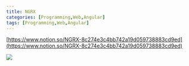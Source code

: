 ```yaml
---
title: NGRX
categories: [Programming,Web,Angular]
tags: [Programming,Web,Angular]
---
```


[https://www.notion.so/NGRX-8c274e3c4bb742a19d059738883cd9ed](https://www.notion.so/NGRX-8c274e3c4bb742a19d059738883cd9ed)


![](https://images.ctfassets.net/zojzzdop0fzx/4VcryqxvMShD6qzVgKuJJi/ab8da8993cf514b92ecd50e6d66e02cd/Effects_diagram.png?w=805)

